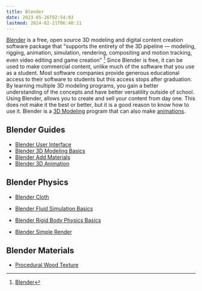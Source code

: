 ```yaml
---
title: Blender
date: 2023-05-26T02:54:03
lastmod: 2024-02-21T06:40:11
---
```


[Blender](https://www.blender.org) is a free, open source 3D modeling and digital content creation software package that "supports the entirety of the 3D pipeline — modeling, rigging, animation, simulation, rendering, compositing and motion tracking, even video editing and game creation" [^1] Since Blender is free, it can be used to make commercial content, unlike much of the software that you use as a student. Most software companies provide generous educational access to their software to students but this access stops after graduation. By learning multiple 3D modeling programs, you gain a better understanding of the concepts and have better versatility outside of school. Using Blender, allows you to create and sell your content from day one. This does not make it the best or better, but it is a good reason to know how to use it. Blender is a [3D Modeling](../3d-modeling.md) program that can also make [animations](../../video/animation.md).

## Blender Guides

- [Blender User Interface](./blender-user-interface.md)
- [Blender 3D Modeling Basics](./blender-3d-modeling-basics.md)
- [Blender Add Materials](./blender-add-materials.md)
- [Blender 3D Animation](./blender-3d-animation.md)

## Blender Physics

- [Blender Cloth](./blender-cloth-quick-start-tutorial.md)
- [Blender Fluid Simulation Basics](./blender-fluid-simulation-basics.md)
- [Blender Rigid Body Physics Basics](./blender-rigid-body-physics-quick-start-tutorial.md)

- [Blender Simple Render](./blender-simple-render.md)

## Blender Materials

- [Procedural Wood Texture](blender-prodedural-wood-texture.md)

[^1]: [Blender](https://www.blender.org)
